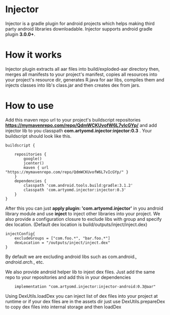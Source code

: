 # Injector
Injector is a gradle plugin for android projects which helps making third party android libraries downloadable. Injector supports android gradle plugin **3.0.0+**.
# How it works
Injector plugin extracts all aar files into build/exploded-aar directory then, merges all manifests to your project's manifest, copies all resources into your project's resource dir, generates R.java for aar libs, compiles them and injects classes into lib's class.jar and then creates dex from jars.
# How to use
Add this maven repo url to your project's buildscript repositories **https://mymavenrepo.com/repo/QdmWCKUvofW6L7vIcGYp/** and add injector lib to you classpath **com.artyomd.injector:injector:0.3** . Your buildscript should look like this.
```
buildscript {

    repositories {
        google()
        jcenter()
        maven { url "https://mymavenrepo.com/repo/QdmWCKUvofW6L7vIcGYp/" }
    }
    dependencies {
        classpath 'com.android.tools.build:gradle:3.1.2'
        classpath 'com.artyomd.injector:injector:0.3'
    }
}
```
After this you can just **apply plugin: 'com.artyomd.injector'** in you android library module and use **inject** to inject other libraries into your project. We also provide a configuration closure to exclude libs with group and specify dex location. (Default dex location is build/outputs/inject/inject.dex)
```
injectConfig{
	excludeGroups = ["com.foo.*", "bar.foo.*"]
    dexLocation = "/outputs/inject/inject.dex"
}
```
By default we are excluding android libs such as com.android.*, android.arch.*, etc.

We also provide android helper lib to injext dex files. Just add the same repo to your repositories and add this in your dependencies
```
	implementation "com.artyomd.injector:injector-android:0.3@aar"
```
Using DexUtils.loadDex you can inject list of dex files into your project at runtime or if your dex files are in the assets dir just use DexUtils.prepareDex to copy dex files into internal storage and then loadDex
